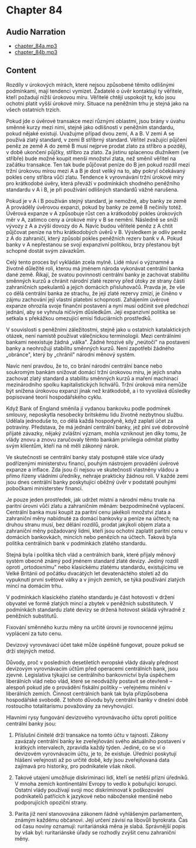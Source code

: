 # Chapter 84

## Audio Narration

- [chapter_84a.mp3](../5-audio-chunks-espeak/chapter_84a.mp3)
- [chapter_84b.mp3](../5-audio-chunks-espeak/chapter_84b.mp3)

## Content

<!-- Source: ESPEAK_AUDIO-chapter_84a-OPTIMIZED.md -->

Rozdíly v úrokových mírách, které nejsou způsobené těmito odlišnými podmínkami, mají tendenci vymizet. Žadatelé o úvěr kontaktují ty věřitele, kteří požadují nižší úrokovou míru. Věřitelé chtějí uspokojit ty, kdo jsou ochotni platit vyšší úrokové míry. Situace na peněžním trhu je stejná jako na všech ostatních trzích.

Pokud jde o úvěrové transakce mezi různými oblastmi, jsou brány v úvahu směnné kurzy mezi nimi, stejně jako odlišnosti v peněžním standardu, pokud nějaké existují. Uvažujme případ dvou zemí, A a B. V zemi A se používá zlatý standard, v zemi B stříbrný standard. Věřitel zvažující půjčení peněz ze země A do země B musí nejprve prodat zlato za stříbro a později, v době ukončení půjčky, stříbro za zlato. Za jistinu splacenou dlužníkem (ve stříbře) bude možné koupit menší množství zlata, než směnil věřitel na začátku transakce. Ten tak bude půjčovat peníze do B jen pokud rozdíl mezi tržní úrokovou mírou mezi A a B je dost veliký na to, aby pokryl očekávaný pokles ceny stříbra vůči zlatu. Tendence k vyrovnávání tržní úrokové míry pro krátkodobé úvěry, která převáží v podmínkách shodného peněžního standardu v A i B, je při používání odlišných standardů vážně narušena.

Pokud je v A i B používán stejný standard, je nemožné, aby banky ze země A prováděly úvěrovou expanzi, pokud by banky ze země B nečinily totéž. Úvěrová expanze v A způsobuje růst cen a krátkodobý pokles úrokových měr v A, zatímco ceny a úrokové míry v B se nemění. Následně se sníží vývozy z A a zvýší dovozy do A. Navíc budou věřitelé peněz z A chtít půjčovat peníze na trhu krátkodobých úvěrů v B. Výsledkem je odliv peněz z A do zahraničí, který způsobí pokles peněžních rezerv bank v A. Pokud banky v A nepřestanou se svojí expanzivní politikou, brzy přestanou být schopné dostát svým závazkům.

Celý tento proces byl vykládán zcela mylně. Lidé mluví o významné a životně důležité roli, kterou má jménem národa vykonávat centrální banka dané země. Říkají, že svatou povinností centrální banky je zachovat stabilitu směnných kurzů a chránit národní zlaté rezervy před útoky ze strany části zahraničních spekulantů a jejich domácích přisluhovačů. Pravda je, že vše co dělá centrální banka ze strachu, že její zlaté rezervy zmizí, je činěno v zájmu zachování její vlastní platební schopnosti. Zahájením úvěrové expanze ohrozila svoje finanční postavení a nyní musí odčinit své předchozí jednání, aby se vyhnula ničivým důsledkům. Její expanzivní politika se setkala s překážkou omezující emisi fiduciárních prostředků.

V souvislosti s peněžními záležitostmi, stejně jako u ostatních katalaktických otázek, není namístě používat válečnickou terminologii. Mezi centrálními bankami neexistuje žádná „válka". Žádné hrozivé síly „neútočí" na postavení banky a neohrožují stabilitu směnných kurzů. Není zapotřebí žádného „obránce", který by „chránil" národní měnový systém.

Navíc není pravdou, že to, co brání národní centrální bance nebo soukromým bankám snižovat domácí tržní úrokovou míru, je jejich snaha zachovat zlatý standard a stabilitu směnných kurzů a maření machinací mezinárodního spolku kapitalistických lichvářů. Tržní úroková míra nemůže být snížena úrokovou expanzí jinak než krátkodobě, a i to vyvolává důsledky popisované teorií hospodářského cyklu.

Když Bank of England směnila jí vydanou bankovku podle podmínek smlouvy, neposkytla nesobecky britskému lidu životně nezbytnou službu. Udělala jednoduše to, co dělá každá hospodyně, když zaplatí účet za potraviny. Představa, že má jednání centrální banky, jež plní své dobrovolně přijaté závazky, nějaký zvláštní význam, mohla vzniknout jen díky tomu, že vlády znovu a znovu zaručovaly těmto bankám privilegia odmítat platby svým klientům, kteří na ně měli zákonný nárok.

Ve skutečnosti se centrální banky staly postupně stále více úřady podřízenými ministerstvu financí, pouhým nástrojem provádění úvěrové expanze a inflace. Zda jsou či nejsou ve skutečnosti vlastněny vládou a přímo řízeny vládními úředníky, nehraje prakticky žádnou roli. V každé zemi jsou dnes centrální banky poskytující oběžný úvěr v podstatě pouhými pobočkami ministerstev financí.

Je pouze jeden prostředek, jak udržet místní a národní měnu trvale na paritní úrovni vůči zlatu a zahraničním měnám: bezpodmínečné vyplacení. Centrální banka musí koupit za paritní cenu jakékoli množství zlata a zahraniční měny nabídnuté za domácí bankovky a peníze na účtech; na druhou stranu musí, bez dělání rozdílů, prodat jakýkoli objem zlata a zahraniční měny požadovaný lidmi, kteří jsou ochotni zaplatit paritní cenu v domácích bankovkách, mincích nebo penězích na účtech. Taková byla politika centrálních bank v podmínkách zlatého standardu.

<!-- Source: ESPEAK_AUDIO-chapter_84b-OPTIMIZED.md -->

Stejná byla i politika těch vlád a centrálních bank, které přijaly měnový systém obecně známý pod jménem standard zlaté devizy. Jediný rozdíl oproti „ortodoxnímu" nebo klasickému zlatému standardu, existujícímu ve Velké Británii od počátku dvacátých let devatenáctého století až do vypuknutí první světové války a v jiných zemích, se týká používání zlatých mincí na domácím trhu.

V podmínkách klasického zlatého standardu je část hotovosti v držení obyvatel ve formě zlatých mincí a zbytek v peněžních substitutech. V podmínkách standardu zlaté devizy se držená hotovost skládá výhradně z peněžních substitutů.

Fixování směnného kurzu měny na určité úrovni je rovnocenné jejímu vyplácení za tuto cenu.

Devizový vyrovnávací účet také může úspěšně fungovat, pouze pokud se drží stejných metod.

Důvody, proč v posledních desetiletích evropské vlády dávaly přednost devizovým vyrovnávacím účtům před operacemi centrálních bank, jsou zjevné. Legislativa týkající se centrálního bankovnictví byla úspěchem liberálních vlád nebo vlád, které se neodvážily postavit se otevřeně – alespoň pokud jde o provádění fiskální politiky – veřejnému mínění v liberálních zemích. Činnost centrálních bank tak byla přizpůsobena hospodářské svobodě. Z tohoto důvodu byly centrální banky v dnešní době rostoucího totalitarismu považovány za nevyhovující.

Hlavními rysy fungování devizového vyrovnávacího účtu oproti politice centrální banky jsou:

1. Příslušní činitelé drží transakce na tomto účtu v tajnosti. Zákony zavázaly centrální banky ke zveřejňování svého aktuálního postavení v krátkých intervalech, zpravidla každý týden. Jediné, co se ví o devizovém vyrovnávacím účtu, je to, že existuje. Úředníci poskytují hlášení veřejnosti až po určité době, kdy jsou zveřejňovaná data zajímavá pro historiky, pro podnikatele však nikoli.

2. Takové utajení umožňuje diskriminaci lidí, kteří se netěší přízni úředníků. V mnoha zemích kontinentální Evropy to vedlo k pobuřující korupci. Ostatní vlády používají svoji moc diskriminovat k poškozování podnikatelů patřících k jazykové nebo náboženské menšině nebo podporujících opoziční strany.

3. Parita již není stanovována zákonem řádně vyhlášeným parlamentem, známým každému občanovi. Její určení závisí na libovůli byrokrata. Čas od času noviny oznamují: ruritariánská měna je slabá. Správnější popis by však byl: ruritariánské úřady se rozhodly zvýšit cenu zahraniční měny.

